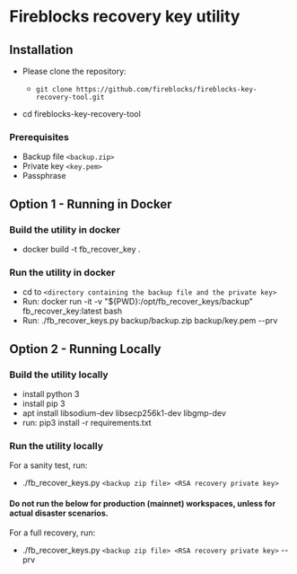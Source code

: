 # Fireblocks recovery key utility

## Installation

* Please clone the repository:
  * `git clone https://github.com/fireblocks/fireblocks-key-recovery-tool.git`

* cd fireblocks-key-recovery-tool

### Prerequisites

* Backup file `<backup.zip>`
* Private key `<key.pem>`
* Passphrase


## Option 1 - Running in Docker

### Build the utility in docker
* docker build -t fb_recover_key .

### Run the utility in docker
* cd to `<directory containing the backup file and the private key>`
* Run: docker run -it -v "${PWD}:/opt/fb_recover_keys/backup" fb_recover_key:latest bash
* Run: ./fb_recover_keys.py backup/backup.zip backup/key.pem --prv

## Option 2 - Running Locally

### Build the utility locally
* install python 3
* install pip 3
* apt install libsodium-dev libsecp256k1-dev libgmp-dev
* run: pip3 install -r requirements.txt

### Run the utility locally
For a sanity test, run:
* ./fb_recover_keys.py `<backup zip file> <RSA recovery private key>`

#### Do not run the below for production (mainnet) workspaces, unless for actual disaster scenarios. 

For a full recovery, run:
* ./fb_recover_keys.py `<backup zip file> <RSA recovery private key>` --prv

